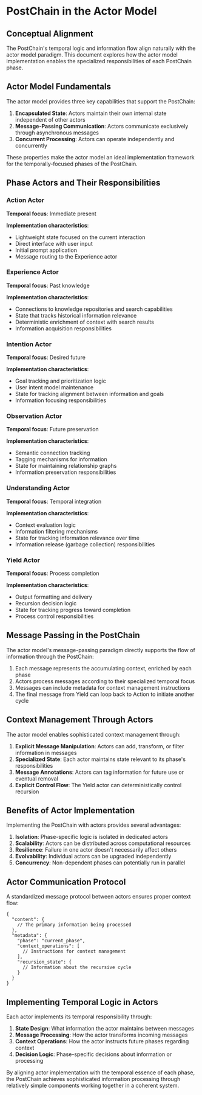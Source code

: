 # PostChain in the Actor Model

## Conceptual Alignment

The PostChain's temporal logic and information flow align naturally with the actor model paradigm. This document explores how the actor model implementation enables the specialized responsibilities of each PostChain phase.

## Actor Model Fundamentals

The actor model provides three key capabilities that support the PostChain:

1. **Encapsulated State**: Actors maintain their own internal state independent of other actors
2. **Message-Passing Communication**: Actors communicate exclusively through asynchronous messages
3. **Concurrent Processing**: Actors can operate independently and concurrently

These properties make the actor model an ideal implementation framework for the temporally-focused phases of the PostChain.

## Phase Actors and Their Responsibilities

### Action Actor

**Temporal focus**: Immediate present

**Implementation characteristics**:

- Lightweight state focused on the current interaction
- Direct interface with user input
- Initial prompt application
- Message routing to the Experience actor

### Experience Actor

**Temporal focus**: Past knowledge

**Implementation characteristics**:

- Connections to knowledge repositories and search capabilities
- State that tracks historical information relevance
- Deterministic enrichment of context with search results
- Information acquisition responsibilities

### Intention Actor

**Temporal focus**: Desired future

**Implementation characteristics**:

- Goal tracking and prioritization logic
- User intent model maintenance
- State for tracking alignment between information and goals
- Information focusing responsibilities

### Observation Actor

**Temporal focus**: Future preservation

**Implementation characteristics**:

- Semantic connection tracking
- Tagging mechanisms for information
- State for maintaining relationship graphs
- Information preservation responsibilities

### Understanding Actor

**Temporal focus**: Temporal integration

**Implementation characteristics**:

- Context evaluation logic
- Information filtering mechanisms
- State for tracking information relevance over time
- Information release (garbage collection) responsibilities

### Yield Actor

**Temporal focus**: Process completion

**Implementation characteristics**:

- Output formatting and delivery
- Recursion decision logic
- State for tracking progress toward completion
- Process control responsibilities

## Message Passing in the PostChain

The actor model's message-passing paradigm directly supports the flow of information through the PostChain:

1. Each message represents the accumulating context, enriched by each phase
2. Actors process messages according to their specialized temporal focus
3. Messages can include metadata for context management instructions
4. The final message from Yield can loop back to Action to initiate another cycle

## Context Management Through Actors

The actor model enables sophisticated context management through:

1. **Explicit Message Manipulation**: Actors can add, transform, or filter information in messages
2. **Specialized State**: Each actor maintains state relevant to its phase's responsibilities
3. **Message Annotations**: Actors can tag information for future use or eventual removal
4. **Explicit Control Flow**: The Yield actor can deterministically control recursion

## Benefits of Actor Implementation

Implementing the PostChain with actors provides several advantages:

1. **Isolation**: Phase-specific logic is isolated in dedicated actors
2. **Scalability**: Actors can be distributed across computational resources
3. **Resilience**: Failure in one actor doesn't necessarily affect others
4. **Evolvability**: Individual actors can be upgraded independently
5. **Concurrency**: Non-dependent phases can potentially run in parallel

## Actor Communication Protocol

A standardized message protocol between actors ensures proper context flow:

```
{
  "content": {
    // The primary information being processed
  },
  "metadata": {
    "phase": "current_phase",
    "context_operations": [
      // Instructions for context management
    ],
    "recursion_state": {
      // Information about the recursive cycle
    }
  }
}
```

## Implementing Temporal Logic in Actors

Each actor implements its temporal responsibility through:

1. **State Design**: What information the actor maintains between messages
2. **Message Processing**: How the actor transforms incoming messages
3. **Context Operations**: How the actor instructs future phases regarding context
4. **Decision Logic**: Phase-specific decisions about information or processing

By aligning actor implementation with the temporal essence of each phase, the PostChain achieves sophisticated information processing through relatively simple components working together in a coherent system.
